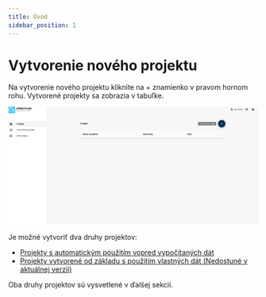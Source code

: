 ```yaml
---
title: Úvod
sidebar_position: 1
---
```


# Vytvorenie nového projektu


Na vytvorenie nového projektu kliknite na + znamienko v pravom hornom rohu. Vytvorené projekty sa zobrazia v tabuľke. 

![Creating a new case](./images/case_overview_SK.png)

Je možné vytvoriť dva druhy projektov:

- [Projekty s automatickým použitím vopred vypočítaných dát](./creating-a-predefined-case.md)
- [Projekty vytvorené od základu s použitím vlastných dát (Nedostuné v aktuálnej verzií)](./creating-a-normal-case.md)

Oba druhy projektov sú vysvetlené v ďalšej sekcií.

